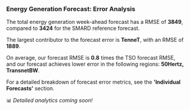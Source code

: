 
### Energy Generation Forecast: Error Analysis

The total energy generation week-ahead forecast has a RMSE of **3849**, compared to **3424** for the SMARD reference forecast.  

The largest contributor to the forecast error is **TenneT**, with an RMSE of **1889**.  

On average, our forecast RMSE is **0.8** times the TSO forecast RMSE,   
and our forecast achieves lower error in the following regions:  **50Hertz, TransnetBW**.  

For a detailed breakdown of forecast error metrics, see the **'Individual Forecasts'** section.

📊 *Detailed analytics coming soon!*
